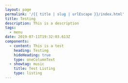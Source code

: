 ```yaml
---
layout: page
permalink: '/{{ title | slug | urlEscape }}/index.html'
title: Testing
description: This is a description
tags:
  - menu
date: 2019-07-11T19:32:03.613Z
components:
  - content: This is a test
    heading: Testing
    hideHeading: true
    type: oneColumnText
  - showtag: music
    title: Test Listing
    type: listing
---
```


